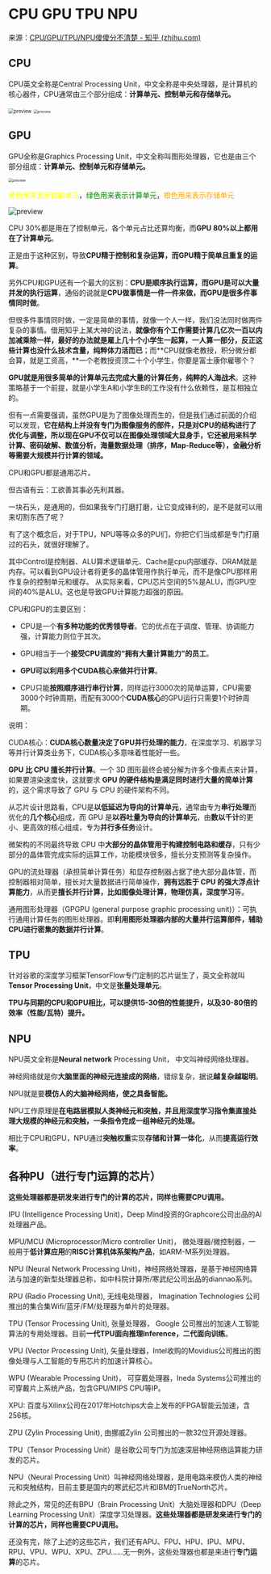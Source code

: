 # CPU GPU TPU NPU

来源：[CPU/GPU/TPU/NPU傻傻分不清楚 - 知乎 (zhihu.com)](https://zhuanlan.zhihu.com/p/101550272)

## CPU

CPU英文全称是Central Processing Unit，中文全称是中央处理器，是计算机的核心器件，CPU通常由三个部分组成：**计算单元、控制单元和存储单元。**

<img src="https://pic2.zhimg.com/v2-d65f155a80f7a1d6e6227d01c7f414a1_r.jpg" alt="preview" style="zoom: 67%;" />

<img src="https://i.loli.net/2021/08/25/MiC7gJOvsKFRN49.jpg" alt="preview" style="zoom:50%;" />

## GPU

GPU全称是Graphics Processing Unit，中文全称叫图形处理器，它也是由三个部分组成：**计算单元、控制单元和存储单元。**

<img src="https://i.loli.net/2021/08/25/db2DQwWXm7LveKg.jpg" alt="preview" style="zoom: 50%;" />

<font color="yellow">黄色用来表示控制单元</font>，<font color="green">绿色用来表示计算单元</font>，<font color="orange">橙色用来表示存储单元</font>

![preview](https://pic4.zhimg.com/v2-005d784787c6e72d75214c3cbe1ea303_r.jpg)

CPU 30%都是用在了控制单元，各个单元占比还算均衡，而**GPU 80%以上都用在了计算单元**。

正是由于这种区别，导致**CPU精于控制和复杂运算，而GPU精于简单且重复的运算**。

另外CPU和GPU还有一个最大的区别：**CPU是顺序执行运算，而GPU是可以大量并发的执行运算**，通俗的说就是**CPU做事情是一件一件来做，而GPU是很多件事情同时做**。

但很多件事情同时做，一定是简单的事情，就像一个人一样，我们没法同时做两件复杂的事情。借用知乎上某大神的说法，**就像你有个工作需要计算几亿次一百以内加减乘除一样，最好的办法就是雇上几十个小学生一起算，一人算一部分，反正这些计算也没什么技术含量，纯粹体力活而已**；而**CPU就像老教授，积分微分都会算，就是工资高，**一个老教授资顶二十个小学生，你要是富士康你雇哪个？

**GPU就是用很多简单的计算单元去完成大量的计算任务，纯粹的人海战术**。这种策略基于一个前提，就是小学生A和小学生B的工作没有什么依赖性，是互相独立的。

但有一点需要强调，虽然GPU是为了图像处理而生的，但是我们通过前面的介绍可以发现，**它在结构上并没有专门为图像服务的部件，只是对CPU的结构进行了优化与调整，所以现在GPU不仅可以在图像处理领域大显身手，它还被用来科学计算、密码破解、数值分析，海量数据处理（排序，Map-Reduce等），金融分析等需要大规模并行计算的领域。**

CPU和GPU都是通用芯片。

但古语有云：工欲善其事必先利其器。

一块石头，是通用的，但如果我专门打磨打磨，让它变成锋利的，是不是就可以用来切割东西了呢？

有了这个概念后，对于TPU，NPU等等众多的PU们，你把它们当成都是专门打磨过的石头，就很好理解了。

其中Control是控制器、ALU算术逻辑单元、Cache是cpu内部缓存、DRAM就是内存。可以看到GPU设计者将更多的晶体管用作执行单元，而不是像CPU那样用作复杂的控制单元和缓存。
从实际来看，CPU芯片空间的5%是ALU，而GPU空间的40%是ALU。这也是导致GPU计算能力超强的原因。

CPU和GPU的主要区别：

* CPU是一个**有多种功能的优秀领导者**。它的优点在于调度、管理、协调能力强，计算能力则位于其次。

* GPU相当于一个**接受CPU调度的“拥有大量计算能力”的员工**。

  

* **GPU可以利用多个CUDA核心来做并行计算**。

* CPU只能**按照顺序进行串行计算**，同样运行3000次的简单运算，CPU需要3000个时钟周期，而配有3000个**CUDA核心**的GPU运行只需要1个时钟周期。

说明：

CUDA核心：**CUDA核心数量决定了GPU并行处理的能力**，在深度学习、机器学习等并行计算类业务下，CUDA核心多意味着性能好一些。

**GPU 比 CPU 擅长并行计算**。一个 3D 图形最终会被分解为许多个像素点来计算，如果要渲染速度快，这就要求 **GPU 的硬件结构是满足同时进行大量的简单计算**的，这个需求导致了 GPU 与 CPU 的硬件架构不同。

从芯片设计思路看，CPU是**以低延迟为导向的计算单元**，通常由专为**串行处理**而优化的**几个核心**组成，而 GPU 是**以吞吐量为导向的计算单元**，由**数以千计**的更小、更高效的核心组成，专为**并行多任务**设计。

微架构的不同最终导致 CPU 中**大部分的晶体管用于构建控制电路和缓存**，只有少部分的晶体管完成实际的运算工作，功能模块很多，擅长分支预测等复杂操作。

GPU的流处理器（承担简单计算任务）和显存控制器占据了绝大部分晶体管，而控制器相对简单，擅长对大量数据进行简单操作，**拥有远胜于 CPU 的强大浮点计算能力**，从而更**擅长并行计算，比如图像处理计算，物理仿真，深度学习**等。

通用图形处理器（GPGPU (general purpose graphic processing unit)）：可执行通用计算任务的图形处理器。即**利用图形处理器内部的大量并行运算部件，辅助CPU进行密集的数据并行计算**。

## TPU 

针对谷歌的深度学习框架TensorFlow专门定制的芯片诞生了，英文全称就叫**Tensor Processing Unit**，中文是**张量处理单元**。

**TPU与同期的CPU和GPU相比，可以提供15-30倍的性能提升，以及30-80倍的效率（性能/瓦特）提升。**

## **NPU**

NPU英文全称是**Neural network** Processing Unit， 中文叫神经网络处理器。

神经网络就是你**大脑里面的神经元连接成的网络**，错综复杂，据说**越复杂越聪明**。

NPU就是要**模仿人的大脑神经网络，使之具备智能。**

NPU工作原理是**在电路层模拟人类神经元和突触，并且用深度学习指令集直接处理大规模的神经元和突触，一条指令完成一组神经元的处理。**

相比于CPU和GPU，NPU通过**突触权重**实现**存储和计算一体化**，从而**提高运行效率**。

## 各种PU（进行**专门运算**的芯片）

**这些处理器都是研发来进行专门的计算的芯片，同样也需要CPU调用。**

IPU (Intelligence Processing Unit)，Deep Mind投资的Graphcore公司出品的AI处理器产品。

MPU/MCU (Microprocessor/Micro controller Unit)， 微处理器/微控制器，一般用于**低计算应用**的**RISC计算机体系架构产品**，如ARM-M系列处理器。

NPU (Neural Network Processing Unit)，神经网络处理器，是基于神经网络算法与加速的新型处理器总称，如中科院计算所/寒武纪公司出品的diannao系列。

RPU (Radio Processing Unit), 无线电处理器， Imagination Technologies 公司推出的集合集Wifi/蓝牙/FM/处理器为单片的处理器。

TPU (Tensor Processing Unit), 张量处理器， Google 公司推出的加速人工智能算法的专用处理器。目前**一代TPU面向推理Inference，二代面向训练**。

VPU (Vector Processing Unit), 矢量处理器，Intel收购的Movidius公司推出的图像处理与人工智能的专用芯片的加速计算核心。

WPU (Wearable Processing Unit)， 可穿戴处理器，Ineda Systems公司推出的可穿戴片上系统产品，包含GPU/MIPS CPU等IP。

XPU: 百度与Xilinx公司在2017年Hotchips大会上发布的FPGA智能云加速，含256核。

ZPU (Zylin Processing Unit), 由挪威Zylin 公司推出的一款32位开源处理器。

TPU（Tensor Processing Unit）是谷歌公司专门为加速深层神经网络运算能力研发的芯片。

NPU（Neural Processing Unit）叫神经网络处理器，是用电路来模仿人类的神经元和突触结构，目前主要是国内的寒武纪芯片和IBM的TrueNorth芯片。

除此之外，常见的还有BPU（Brain Processing Unit）大脑处理器和DPU（Deep Learning Processing Unit）深度学习处理器。**这些处理器都是研发来进行专门的计算的芯片，同样也需要CPU调用。**

还没有完，除了上述的这些芯片，我们还有APU、FPU、HPU、IPU、MPU、RPU、VPU、WPU、XPU、ZPU……无一例外，这些处理器也都是来进行**专门运算**的芯片。




